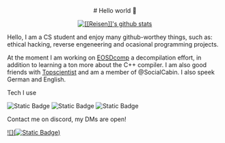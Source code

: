 <p align="center">
  # Hello world 👋
</p>

<p align="center">
  <a href="https://github.com/0x32767"><img src="https://github-readme-stats.vercel.app/api?username=0x32767&hide_border=true&show_icons=true" alt="[[Reisen]]'s github stats"></a>
</p>

Hello, I am a CS student and enjoy many github-worthey things, such as: ethical hacking, reverse engeneering and ocasional programming projects.

At the moment I am working on [EOSDcomp](https://github.com/wearrrrr/EoSDecomp) a decompilation effort, in addition to learning a ton more about the C++ compiler. I am also good friends with [Topscientist](https://github.com/Topscientist) and am a member of @SocialCabin. I also speek German and English.

Tech I use

![Static Badge](https://img.shields.io/badge/python-%233776AB) ![Static Badge](https://img.shields.io/badge/javascript-%23F7DF1E) ![Static Badge](https://img.shields.io/badge/c-%23A8B9CC)

Contact me on discord, my DMs are open!

[![](![Static Badge](https://img.shields.io/badge/discord-%235865F2))](discordapp.com/users/827181645672480798)
